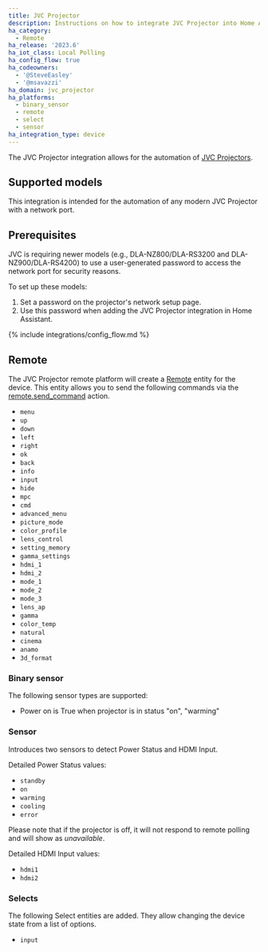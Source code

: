 ```yaml
---
title: JVC Projector
description: Instructions on how to integrate JVC Projector into Home Assistant.
ha_category:
  - Remote
ha_release: '2023.6'
ha_iot_class: Local Polling
ha_config_flow: true
ha_codeowners:
  - '@SteveEasley'
  - '@msavazzi'
ha_domain: jvc_projector
ha_platforms:
  - binary_sensor
  - remote
  - select
  - sensor
ha_integration_type: device
---
```


The JVC Projector integration allows for the automation of [JVC Projectors](https://www.jvc.com/usa/projectors/).

## Supported models

This integration is intended for the automation of any modern JVC Projector with a network port.

## Prerequisites

JVC is requiring newer models (e.g., DLA-NZ800/DLA-RS3200 and DLA-NZ900/DLA-RS4200) to use a user-generated password to access the network port for security reasons.

To set up these models:

1. Set a password on the projector's network setup page.
2. Use this password when adding the JVC Projector integration in Home Assistant.


{% include integrations/config_flow.md %}

## Remote

The JVC Projector remote platform will create a [Remote](/integrations/remote/) entity for the device. This entity allows you to send the following commands via the [remote.send_command](/integrations/remote/) action.

- `menu`
- `up`
- `down`
- `left`
- `right`
- `ok`
- `back`
- `info`
- `input`
- `hide`
- `mpc`
- `cmd`
- `advanced_menu`
- `picture_mode`
- `color_profile`
- `lens_control`
- `setting_memory`
- `gamma_settings`
- `hdmi_1`
- `hdmi_2`
- `mode_1`
- `mode_2`
- `mode_3`
- `lens_ap`
- `gamma`
- `color_temp`
- `natural`
- `cinema`
- `anamo`
- `3d_format`

### Binary sensor

The following sensor types are supported:

- Power on is True when projector is in status "on", "warming"

### Sensor

Introduces two sensors to detect Power Status and HDMI Input.

Detailed Power Status values:

- `standby`
- `on`
- `warming`
- `cooling`
- `error`

Please note that if the projector is off, it will not respond to remote polling and will show as *unavailable*.

Detailed HDMI Input values:

- `hdmi1`
- `hdmi2`

### Selects

The following Select entities are added. They allow changing the device state from a list of options.

- `input`
